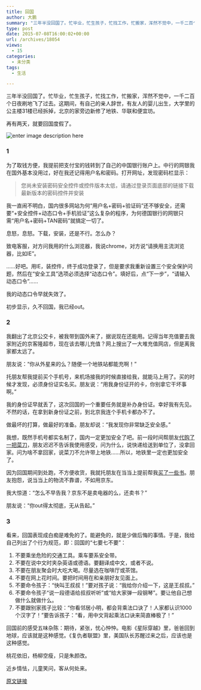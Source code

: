 ```yaml
---
title: 回国
author: 大鹏
summary: "三年半没回国了。忙毕业，忙生孩子，忙找工作，忙搬家，浑然不觉中，一千二百个日夜刷地飞了过去。这期间，有自己的亲人辞世，有友人的婴儿出生，大学里的公主楼31楼已经拆掉，北京的家旁边新修了地铁、华联和便宜坊。"
type: post
date: 2015-07-08T16:00:02+00:00
url: /archives/18054
views:
  - 15
categories:
  - 未分类
tags:
  - 生活

---
```

三年半没回国了。忙毕业，忙生孩子，忙找工作，忙搬家，浑然不觉中，一千二百个日夜刷地飞了过去。这期间，有自己的亲人辞世，有友人的婴儿出生，大学里的公主楼31楼已经拆掉，北京的家旁边新修了地铁、华联和便宜坊。

再有两天，就要回国度假了。

![enter image description here][1]

### 1

为了取钱方便，我提前把支付宝的钱转到了自己的中国银行账户上。中行的网银我在国外基本没用过，好在我还记得用户名和密码。打开网址，发现密码栏显示：

> 您尚未安装密码安全控件或控件版本太低，请通过登录页面底部的链接下载最新版本的密码控件并安装

我一直闹不明白，国内很多网站为何“用户名+密码+验证码”还不够安全，还需要“+安全控件+动态口令+手机验证”这么复杂的程序，为何德国银行的网银只需“用户名+密码+TAN密码”就搞定一切了。

息怒，息怒。下载，安装，还是不行。怎么办？

致电客服，对方问我用的什么浏览器，我说chrome，对方说“请换用主流浏览器，比如IE”。

……好吧。用IE，装控件，终于成功登录了，但是要求我重新设置三个安全保护问题，然后在“安全工具”选项必须选择“动态口令”。填好后，点“下一步”，“请输入动态口令”……

我的动态口令早就失效了。

初步显示，久不回国，我已经out。

### 2

我翻出了北京公交卡，被我带到国外来了，据说现在还能用。记得当年充值要去我家附近的京客隆超市，现在该去哪儿充值？网上搜出了一大堆充值网店，但是离我家都太远了。

朋友说：“你从外星来的么？随便一个地铁站都能充啊！”

托朋友帮我提前买个手机号，来机场接我的时候直接给我，就能马上用了。买的时候才发现，必须身份证实名买。朋友说：“用我身份证开的卡，你别拿它干坏事啊。”

我的身份证早就丢了，这次回国的一个重要任务就是补办身份证。幸好我有先见。不然的话，在拿到新身份证之前，到北京我连个手机卡都办不了。

做最坏的打算，做最好的准备。朋友却说：“我发现你非常缺乏安全感。”

我想，既然手机号都实名制了，国内一定更加安全了吧。前一段时间帮朋友[代购了一把菜刀][2]，朋友迟迟不告诉我使用感受，问为什么，说快递给送到单位了，没拿回家。问为啥不拿回家，说菜刀不允许带上地铁……所以，地铁里一定也更加安全了。

因为回国期间到处跑，不方便收货，我就托朋友在当当上提前帮我[买了一些书][3]。朋友抱怨，说当当上的物流不靠谱，不如用京东。

我大惊道：“怎么不早告我？京东不是卖电器的么，还卖书？”

朋友说：“你out得太彻底，无从告起。”

### 3

看来，回国表现成白痴是难免的了。能避免的，就是少做后悔的事情。于是，我给自己列出了个行为规范，即：回国的“七要七不要”：

  1. 不要乘坐危险的交通工具。乘车要系安全带。
  2. 不要在说中文时夹杂英语或德语。要翻译成中文，或者不说。
  3. 不要在朋友聚会时大吃大喝。尽量选在咖啡厅或茶馆。
  4. 不要在网上花时间。要把时间用在和亲朋好友见面上。
  5. 不要命令孩子：“快叫王叔叔！”要对孩子说：“我给你介绍一下，这是王叔叔。”
  6. 不要命令孩子“说一段德语给叔叔听听”或“给大家弹一段钢琴”。要让他自己想做什么就做什么。
  7. 不要跟别家孩子比较：“你看邻居小明，都会背乘法口诀了！人家都认识1000个汉字了！”要告诉孩子：“看，用中文背起乘法口诀来简直棒极了！”

回国前的感受五味杂陈：期待，紧张，忧心忡忡。电影《星际穿越》里，爸爸回到地球，应该就是这种感觉。《复仇者联盟》里，美国队长苏醒过来之后，应该也是这种感觉。

桃花依旧，杨柳空瘦，只是朱颜改。
  
近乡情怯，儿童笑问，客从何处来。

 [1]: http://www.wenba.ca/uploads/article/20150206/d691e42fba030e97d7803497c901078f.jpg
 [2]: http://pzhao.org/daigou/product/zwilling-30795180-twin-pollux-chinesisches-kochmesser/
 [3]: http://pzhao.org/archives/18032

[原文链接](http://dapengde.com/archives/18054)

